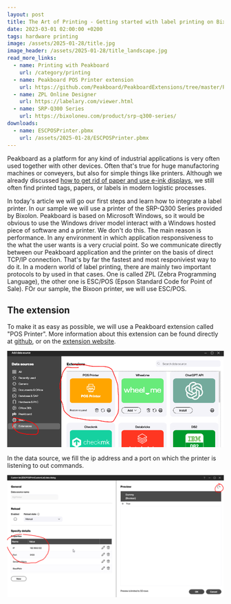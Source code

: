 ```yaml
---
layout: post
title: The Art of Printing - Getting started with label printing on Bixolon SRP-Q300 Series
date: 2023-03-01 02:00:00 +0200
tags: hardware printing
image: /assets/2025-01-28/title.jpg
image_header: /assets/2025-01-28/title_landscape.jpg
read_more_links:
  - name: Printing with Peakboard
    url: /category/printing
  - name: Peakboard POS Printer extension
    url: https://github.com/Peakboard/PeakboardExtensions/tree/master/POSPrinter
  - name: ZPL Online Designer
    url: https://labelary.com/viewer.html
  - name: SRP-Q300 Series
    url: https://bixoloneu.com/product/srp-q300-series/
downloads:
  - name: ESCPOSPrinter.pbmx
    url: /assets/2025-01-28/ESCPOSPrinter.pbmx
---
```

Peakboard as a platform for any kind of industrial applications is very often used together with other devices. Often that's true for huge manufactoring machines or conveyers, but also for simple things like printers. Although we already discussed [how to get rid of paper and use e-ink displays](/ByeBye-Paper-Going-paperless-with-Peakboard-and-Woutex-e-Ink-Displays.html), we still often find printed tags, papers, or labels in modern logistic processes.

In today's article we will go our first steps and learn how to integrate a label printer. In our sample we will use a printer of the SRP-Q300 Series provided by Bixolon. Peakboard is based on Microsoft Windows, so it would be obvious to use the Windows driver model interact with a Windows hosted piece of software and a printer. We don't do this. The main reason is performance. In any environment in which application responsiveness to the what the user wants is a very crucial point. So we communicate directly between our Peakboard application and the printer on the basis of direct TCP/IP connection. That's by far the fastest and most responiviest way to do it.
In a modern world of label printing, there are mainly two important protocols to by used in that cases. One is called ZPL (Zebra Programming Language), the other one is ESC/POS (Epson Standard Code for Point of Sale). FOr our sample, the Bixoon printer, we will use ESC/POS.

## The extension

To make it as easy as possible, we will use a Peakboard extension called "POS Printer". More information about this extension can be found directly at [github](https://github.com/Peakboard/PeakboardExtensions/tree/master/POSPrinter), or on the [extension website](https://templates.peakboard.com/extensions/POSPrinter/index).

![image](/assets/2025-01-28/010.png)

In the data source, we fill the ip address and a port on which the printer is listening to out commands. 

![image](/assets/2025-01-28/020.png)
